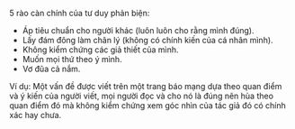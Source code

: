 5 rào càn chính của tư duy phản biện:
- Áp tiêu chuẩn cho người khác (luôn luôn cho rằng mình đúng).
- Lấy đám đông làm chân lý (không có chính kiến của cá nhân mình).
- Không kiểm chứng các giả thiết của mình.
- Muốn mọi thứ theo ý mình.
- Vơ đũa cả nắm.

Ví dụ: Một vấn đề được viết trên một trang báo mạng dựa theo quan điểm và ý kiến của người viết, mọi người đọc và cho nó là đúng nên hùa theo quan điểm đó mà không kiểm chứng xem góc nhìn của tác giả đó có chính xác hay chưa.
